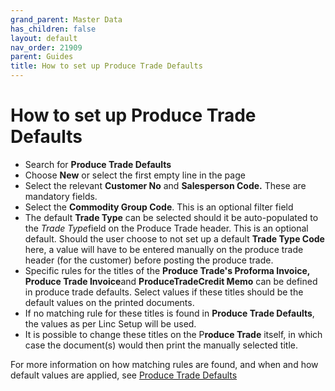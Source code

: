 ```yaml
---
grand_parent: Master Data
has_children: false
layout: default
nav_order: 21909
parent: Guides
title: How to set up Produce Trade Defaults
---
```


# How to set up Produce Trade Defaults

* Search for **Produce Trade Defaults**
* Choose **New** or select the first empty line in the page
* Select the relevant **Customer No** and **Salesperson Code.** These are mandatory fields.
* Select the **Commodity Group Code**. This is an optional filter field
* The default **Trade Type** can be selected should it be auto-populated to the *Trade Type*field on the Produce Trade header. This is an optional default. Should the user choose to not set up a default **Trade Type Code** here, a value will have to be entered manually on the produce trade header (for the customer) before posting the produce trade.
* Specific rules for the titles of the **Produce Trade's Proforma Invoice, Produce Trade Invoice**and **Produce****Trade****Credit Memo** can be defined in produce trade defaults. Select values if these titles should be the default values on the printed documents.
* If no matching rule for these titles is found in **Produce Trade Defaults**, the values as per Linc Setup will be used.
* It is possible to change these titles on the P**roduce Trade** itself, in which case the document(s) would then print the manually selected title.




For more information on how matching rules are found, and when and how default values are applied, see [Produce Trade Defaults](https://linc.freshdesk.com/en/support/solutions/articles/8000097808)